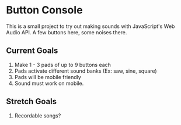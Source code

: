 # Button Console

This is a small project to try out making sounds with JavaScript's Web Audio API. A few buttons here, some noises there.

## Current Goals
1. Make 1 - 3 pads of up to 9 buttons each
2. Pads activate different sound banks (Ex: saw, sine, square)
3. Pads will be mobile friendly
4. Sound must work on mobile.

## Stretch Goals
1. Recordable songs?